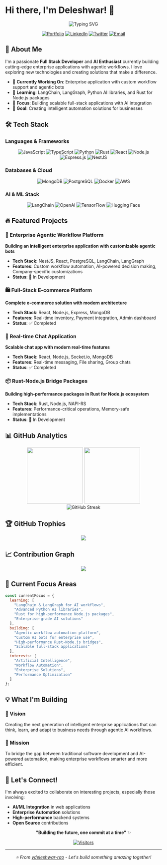 # Hi there, I'm Deleshwar! 👋

<div align="center">
  <img src="https://readme-typing-svg.herokuapp.com?font=Fira+Code&weight=600&size=28&duration=4000&pause=1000&color=2F81F7&center=true&vCenter=true&width=600&lines=Full+Stack+Developer;AI+%26+ML+Enthusiast;Building+Enterprise+Solutions;Open+Source+Contributor" alt="Typing SVG" />
</div>

<div align="center">
  
[![Portfolio](https://img.shields.io/badge/Portfolio-FF5722?style=for-the-badge&logo=google-chrome&logoColor=white)](https://your-portfolio-link.com)
[![LinkedIn](https://img.shields.io/badge/LinkedIn-0077B5?style=for-the-badge&logo=linkedin&logoColor=white)](https://linkedin.com/in/your-profile)
[![Twitter](https://img.shields.io/badge/Twitter-1DA1F2?style=for-the-badge&logo=twitter&logoColor=white)](https://twitter.com/your-handle)
[![Email](https://img.shields.io/badge/Email-D14836?style=for-the-badge&logo=gmail&logoColor=white)](mailto:your.email@gmail.com)

</div>

## 🚀 About Me

I'm a passionate **Full Stack Developer** and **AI Enthusiast** currently building cutting-edge enterprise applications with agentic workflows. I love exploring new technologies and creating solutions that make a difference.

- 🔭 **Currently Working On**: Enterprise application with custom workflow support and agentic bots
- 🌱 **Learning**: LangChain, LangGraph, Python AI libraries, and Rust for Node.js packages
- 💼 **Focus**: Building scalable full-stack applications with AI integration
- 🎯 **Goal**: Creating intelligent automation solutions for businesses

## 🛠️ Tech Stack

### **Languages & Frameworks**
<div align="center">

![JavaScript](https://img.shields.io/badge/JavaScript-F7DF1E?style=for-the-badge&logo=javascript&logoColor=black)
![TypeScript](https://img.shields.io/badge/TypeScript-007ACC?style=for-the-badge&logo=typescript&logoColor=white)
![Python](https://img.shields.io/badge/Python-3776AB?style=for-the-badge&logo=python&logoColor=white)
![Rust](https://img.shields.io/badge/Rust-000000?style=for-the-badge&logo=rust&logoColor=white)
![React](https://img.shields.io/badge/React-20232A?style=for-the-badge&logo=react&logoColor=61DAFB)
![Node.js](https://img.shields.io/badge/Node.js-43853D?style=for-the-badge&logo=node.js&logoColor=white)
![Express.js](https://img.shields.io/badge/Express.js-404D59?style=for-the-badge&logo=express&logoColor=white)
![NestJS](https://img.shields.io/badge/NestJS-E0234E?style=for-the-badge&logo=nestjs&logoColor=white)

</div>

### **Databases & Cloud**
<div align="center">

![MongoDB](https://img.shields.io/badge/MongoDB-4EA94B?style=for-the-badge&logo=mongodb&logoColor=white)
![PostgreSQL](https://img.shields.io/badge/PostgreSQL-316192?style=for-the-badge&logo=postgresql&logoColor=white)
![Docker](https://img.shields.io/badge/Docker-2496ED?style=for-the-badge&logo=docker&logoColor=white)
![AWS](https://img.shields.io/badge/AWS-232F3E?style=for-the-badge&logo=amazon-aws&logoColor=white)

</div>

### **AI & ML Stack**
<div align="center">

![LangChain](https://img.shields.io/badge/LangChain-121212?style=for-the-badge&logo=chainlink&logoColor=white)
![OpenAI](https://img.shields.io/badge/OpenAI-412991?style=for-the-badge&logo=openai&logoColor=white)
![TensorFlow](https://img.shields.io/badge/TensorFlow-FF6F00?style=for-the-badge&logo=tensorflow&logoColor=white)
![Hugging Face](https://img.shields.io/badge/🤗%20Hugging%20Face-FFD21E?style=for-the-badge&logoColor=black)

</div>

## 🔥 Featured Projects

### 🤖 Enterprise Agentic Workflow Platform
**Building an intelligent enterprise application with customizable agentic bots**
- **Tech Stack**: NestJS, React, PostgreSQL, LangChain, LangGraph
- **Features**: Custom workflow automation, AI-powered decision making, Company-specific customizations
- **Status**: 🚧 In Development

### 🛍️ Full-Stack E-commerce Platform
**Complete e-commerce solution with modern architecture**
- **Tech Stack**: React, Node.js, Express, MongoDB
- **Features**: Real-time inventory, Payment integration, Admin dashboard
- **Status**: ✅ Completed

### 💬 Real-time Chat Application
**Scalable chat app with modern real-time features**
- **Tech Stack**: React, Node.js, Socket.io, MongoDB
- **Features**: Real-time messaging, File sharing, Group chats
- **Status**: ✅ Completed

### 📦 Rust-Node.js Bridge Packages
**Building high-performance packages in Rust for Node.js ecosystem**
- **Tech Stack**: Rust, Node.js, NAPI-RS
- **Features**: Performance-critical operations, Memory-safe implementations
- **Status**: 🚧 In Development

## 📊 GitHub Analytics

<div align="center">
  <img height="180em" src="https://github-readme-stats.vercel.app/api?username=ydeleshwar-rao&show_icons=true&theme=tokyonight&include_all_commits=true&count_private=true"/>
  <img height="180em" src="https://github-readme-stats.vercel.app/api/top-langs/?username=ydeleshwar-rao&layout=compact&langs_count=7&theme=tokyonight"/>
</div>

<div align="center">
  <img src="https://github-readme-streak-stats.herokuapp.com/?user=ydeleshwar-rao&theme=tokyonight" alt="GitHub Streak" />
</div>

## 🏆 GitHub Trophies
<div align="center">
  <img src="https://github-profile-trophy.vercel.app/?username=ydeleshwar-rao&theme=tokyonight&no-frame=true&no-bg=false&margin-w=4" />
</div>

## 📈 Contribution Graph
<div align="center">
  <img src="https://activity-graph.herokuapp.com/graph?username=ydeleshwar-rao&theme=tokyo-night&bg_color=1a1b27&color=9ca3af&line=58a6ff&point=58a6ff&area=true&hide_border=true" />
</div>

## 🎯 Current Focus Areas

```javascript
const currentFocus = {
  learning: [
    "LangChain & LangGraph for AI workflows",
    "Advanced Python AI libraries",
    "Rust for high-performance Node.js packages",
    "Enterprise-grade AI solutions"
  ],
  building: [
    "Agentic workflow automation platform",
    "Custom AI bots for enterprise use",
    "High-performance Rust-Node.js bridges",
    "Scalable full-stack applications"
  ],
  interests: [
    "Artificial Intelligence",
    "Workflow Automation",
    "Enterprise Solutions",
    "Performance Optimization"
  ]
};
```

## 💡 What I'm Building

### 🔮 Vision
Creating the next generation of intelligent enterprise applications that can think, learn, and adapt to business needs through agentic AI workflows.

### 🎯 Mission
To bridge the gap between traditional software development and AI-powered automation, making enterprise workflows smarter and more efficient.

## 🤝 Let's Connect!

I'm always excited to collaborate on interesting projects, especially those involving:
- **AI/ML Integration** in web applications
- **Enterprise Automation** solutions
- **High-performance** backend systems
- **Open Source** contributions

<div align="center">
  
**"Building the future, one commit at a time"** ✨

[![Visitors](https://visitor-badge.laobi.icu/badge?page_id=ydeleshwar-rao.ydeleshwar-rao)](https://github.com/ydeleshwar-rao)

</div>

---

<div align="center">
  <i>⭐️ From <a href="https://github.com/ydeleshwar-rao">ydeleshwar-rao</a> - Let's build something amazing together!</i>
</div>
